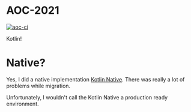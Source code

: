# AOC-2021

[![aoc-ci](https://github.com/Cililing/aoc-2021/actions/workflows/actions.yml/badge.svg)](https://github.com/Cililing/aoc-2021/actions/workflows/actions.yml)

Kotlin!

# Native?

Yes, I did a native implementation [Kotlin Native](https://github.com/Cililing/aoc-native-2021). There was really a lot
of problems while migration.

Unfortunately, I wouldn't call the Kotlin Native a production ready environment. 
